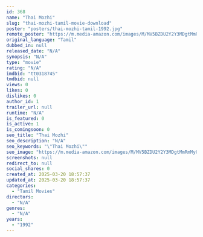 ```yaml
---
id: 368
name: "Thai Mozhi"
slug: "thai-mozhi-tamil-movie-download"
poster: "posters/thai-mozhi-tamil-1992.jpg"
remote_poster: "https://m.media-amazon.com/images/M/MV5BZDU2Y2Y3MDgtMmRmMy00MDNjLWI4NGQtZTVlODZhODgyODNkXkEyXkFqcGdeQXVyOTk3NTc2MzE@._V1_SX300.jpg"
original_language: "Tamil"
dubbed_in: null
released_date: "N/A"
synopsis: "N/A"
type: "movie"
rating: "N/A"
imdbid: "tt0318745"
tmdbid: null
views: 0
likes: 0
dislikes: 0
author_id: 1
trailer_url: null
runtime: "N/A"
is_featured: 0
is_active: 1
is_comingsoon: 0
seo_title: "Thai Mozhi"
seo_description: "N/A"
seo_keywords: "\"Thai Mozhi\""
seo_image: "https://m.media-amazon.com/images/M/MV5BZDU2Y2Y3MDgtMmRmMy00MDNjLWI4NGQtZTVlODZhODgyODNkXkEyXkFqcGdeQXVyOTk3NTc2MzE@._V1_SX300.jpg"
screenshots: null
redirect_to: null
social_shares: 0
created_at: 2025-03-20 18:57:37
updated_at: 2025-03-20 18:57:37
categories:
  - "Tamil Movies"
directors:
  - "N/A"
genres:
  - "N/A"
years:
  - "1992"
---
```


